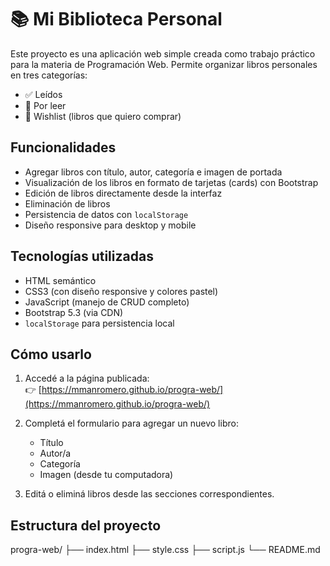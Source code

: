 # 📚 Mi Biblioteca Personal

Este proyecto es una aplicación web simple creada como trabajo práctico para la materia de Programación Web. Permite organizar libros personales en tres categorías:

- ✅ Leídos
- 📖 Por leer
- 🛒 Wishlist (libros que quiero comprar)

## Funcionalidades

- Agregar libros con título, autor, categoría e imagen de portada
- Visualización de los libros en formato de tarjetas (cards) con Bootstrap
- Edición de libros directamente desde la interfaz
- Eliminación de libros
- Persistencia de datos con `localStorage`
- Diseño responsive para desktop y mobile

## Tecnologías utilizadas

- HTML semántico
- CSS3 (con diseño responsive y colores pastel)
- JavaScript (manejo de CRUD completo)
- Bootstrap 5.3 (via CDN)
- `localStorage` para persistencia local

## Cómo usarlo

1. Accedé a la página publicada:  
   👉 [https://mmanromero.github.io/progra-web/](https://mmanromero.github.io/progra-web/)

2. Completá el formulario para agregar un nuevo libro:
   - Título
   - Autor/a
   - Categoría
   - Imagen (desde tu computadora)

3. Editá o eliminá libros desde las secciones correspondientes.

## Estructura del proyecto
progra-web/
├── index.html
├── style.css
├── script.js
└── README.md
